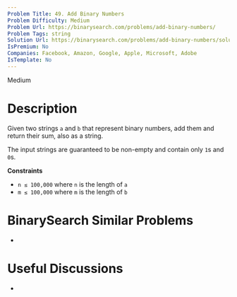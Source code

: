 ```yaml
---
Problem Title: 49. Add Binary Numbers
Problem Difficulty: Medium
Problem Url: https://binarysearch.com/problems/add-binary-numbers/
Problem Tags: string
Solution Url: https://binarysearch.com/problems/add-binary-numbers/solutions/
IsPremium: No
Companies: Facebook, Amazon, Google, Apple, Microsoft, Adobe
IsTemplate: No
---
```


<span style="color: ;">Medium</span>

# Description

Given two strings `a` and `b` that represent binary numbers, add them and return their sum, also as a string.

The input strings are guaranteed to be non-empty and contain only `1`s and `0`s.


**Constraints**
- `n ≤ 100,000` where `n` is the length of `a`
- `m ≤ 100,000` where `m` is the length of `b`

# BinarySearch Similar Problems

- []()

# Useful Discussions

- []()
